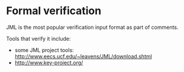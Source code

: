 # Formal verification

JML is the most popular verification input format as part of comments.

Tools that verify it include:

- some JML project tools: <http://www.eecs.ucf.edu/~leavens/JML/download.shtml>
- <http://www.key-project.org/>
